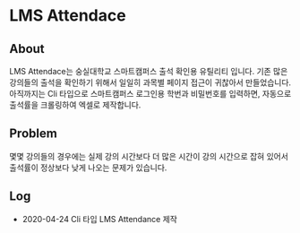 # LMS Attendace

## About
LMS Attendace는 숭실대학교 스마트캠퍼스 출석 확인용 유틸리티 입니다.
기존 많은 강의들의 출석을 확인하기 위해서 일일히 과목별 페이지 접근이 귀찮아서 만들었습니다.
아직까지는 Cli 타입으로 스마트캠퍼스 로그인용 학번과 비밀번호를 입력하면, 자동으로 출석률을 크롤링하여 엑셀로 제작합니다.

## Problem
몇몇 강의들의 경우에는 실제 강의 시간보다 더 많은 시간이 강의 시간으로 잡혀 있어서 출석률이 정상보다 낮게 나오는 문제가 있습니다.

## Log
- 2020-04-24 Cli 타입 LMS Attendance 제작